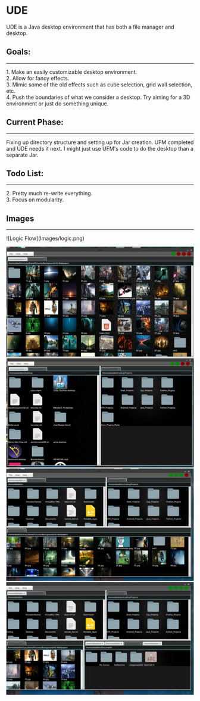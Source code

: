# UDE
UDE is a Java desktop environment that has both a file manager and desktop.
<br/>
<h2>Goals:</h2>
<hr/>
1. Make an easily customizable desktop environment.<br/>
2. Allow for fancy effects.<br/>
3. Mimic some of the old effects such as cube selection, grid wall selection, etc. <br/>
4. Push the boundaries of what we consider a desktop. Try aiming for a 3D environment or just do something unique.
<br/>
<h2>Current Phase:</h2>
<hr/>
Fixing up directory structure and setting up for Jar creation. UFM completed and UDE needs it next.
I might just use UFM's code to do the desktop than a separate Jar.
 <br/>
<h2>Todo List:</h2>
<hr/>
2. Pretty much re-write everything.<br/>
3. Focus on modularity.
<br/>
<h2>Images</h2>
<hr/>
![Logic Flow](Images/logic.png)

![1 Pane View](Images/1pane.png)
![2 Pane View](Images/2pane.png)
![3 Pane View](Images/3pane.png)
![4 Pane View](Images/4pane.png)
